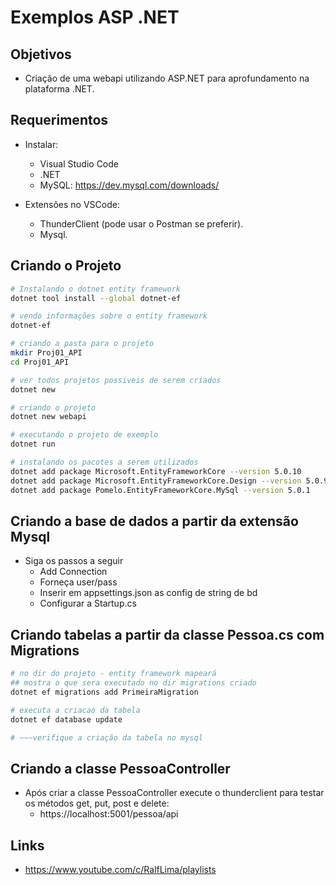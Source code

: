 # Exemplos ASP .NET

## Objetivos

- Criação de uma webapi utilizando ASP.NET para aprofundamento na plataforma .NET.

## Requerimentos

- Instalar:
    - Visual Studio Code
    - .NET
    - MySQL: <https://dev.mysql.com/downloads/>

- Extensões no VSCode:
    - ThunderClient (pode usar o Postman se preferir).
    - Mysql.

## Criando o Projeto

~~~bash
# Instalando o dotnet entity framework
dotnet tool install --global dotnet-ef

# vendo informações sobre o entity framework
dotnet-ef

# criando a pasta para o projeto
mkdir Proj01_API
cd Proj01_API

# ver todos projetos possiveis de serem criados
dotnet new

# criando o projeto
dotnet new webapi

# executando o projeto de exemplo
dotnet run

# instalando os pacotes a serem utilizados
dotnet add package Microsoft.EntityFrameworkCore --version 5.0.10
dotnet add package Microsoft.EntityFrameworkCore.Design --version 5.0.9
dotnet add package Pomelo.EntityFrameworkCore.MySql --version 5.0.1
~~~

## Criando a base de dados a partir da extensão Mysql

- Siga os passos a seguir
    - Add Connection
    - Forneça user/pass
    - Inserir em appsettings.json as config de string de bd
    - Configurar a Startup.cs

## Criando tabelas a partir da classe Pessoa.cs com Migrations

~~~bash
# no dir do projeto - entity framework mapeará 
## mostra o que sera executado no dir migrations criado
dotnet ef migrations add PrimeiraMigration

# executa a criacao da tabela 
dotnet ef database update

# ~~~verifique a criação da tabela no mysql
~~~

## Criando a classe PessoaController

- Após criar a classe PessoaController execute o thunderclient para testar os métodos get, put, post e delete:
    - https://localhost:5001/pessoa/api

## Links

- <https://www.youtube.com/c/RalfLima/playlists>
